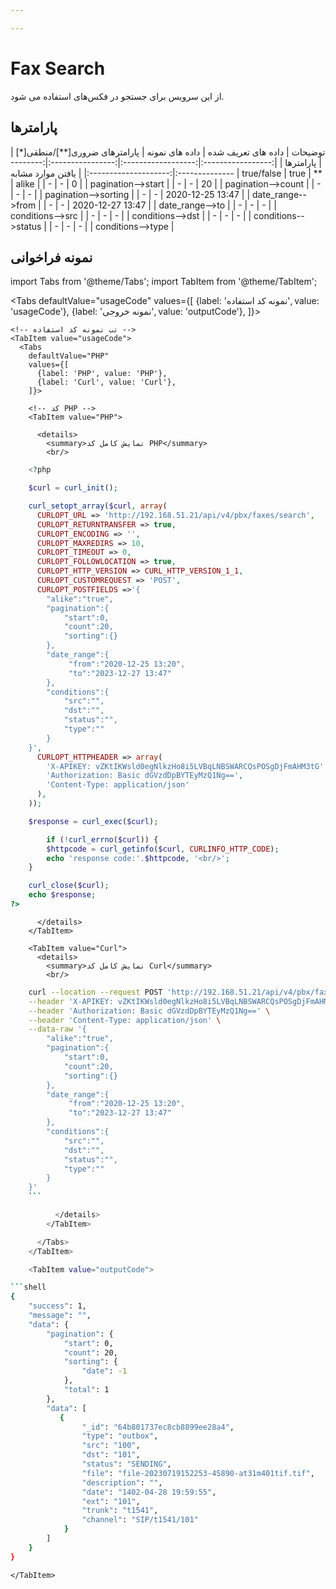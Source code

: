 ```yaml
---

---
```

# Fax Search

از این سرویس برای جستجو در فکس‌های  استفاده می شود.

## پارامتر‌ها
<div class="custom-table">
|      توضیحات      | داده های تعریف شده |  داده های نمونه  | پارامترهای ضروری[**]/منطقی[*] |       پارامترها      |
|:-----------------:|:------------------:|:----------------:|:----------------------:|:--------------------:|
| یافتن موارد مشابه |     true/false     |       true       |           **           |         alike        |
|         -         |          -         |         0        |                        |  pagination-->start  |
|         -         |          -         |        20        |                        |  pagination-->count  |
|         -         |          -         |         -        |                        | pagination-->sorting |
|         -         |          -         | 2020-12-25 13:47 |                        |   date_range-->from  |
|         -         |          -         | 2020-12-27 13:47 |                        |    date_range-->to   |
|         -         |          -         |         -        |                        |   conditions-->src   |
|         -         |          -         |         -        |                        |   conditions-->dst   |
|         -         |          -         |         -        |                        |  conditions-->status |
|         -         |          -         |         -        |                        |   conditions-->type  |
</div>


## نمونه فراخوانی


<!--  -->


import Tabs from '@theme/Tabs';
import TabItem from '@theme/TabItem';

  <Tabs
    defaultValue="usageCode"
    values={[
      {label: 'نمونه کد استفاده', value: 'usageCode'},
      {label: 'نمونه خروجی', value: 'outputCode'},
    ]}>

    <!-- تب نمونه کد استفاده -->
    <TabItem value="usageCode">
      <Tabs
        defaultValue="PHP"
        values={[
          {label: 'PHP', value: 'PHP'},
          {label: 'Curl', value: 'Curl'},
        ]}>

        <!-- کد PHP -->
        <TabItem value="PHP">
      
          <details>
            <summary>نمایش کامل کد PHP</summary>
            <br/>

```php
	<?php

	$curl = curl_init();

	curl_setopt_array($curl, array(
	  CURLOPT_URL => 'http://192.168.51.21/api/v4/pbx/faxes/search',
	  CURLOPT_RETURNTRANSFER => true,
	  CURLOPT_ENCODING => '',
	  CURLOPT_MAXREDIRS => 10,
	  CURLOPT_TIMEOUT => 0,
	  CURLOPT_FOLLOWLOCATION => true,
	  CURLOPT_HTTP_VERSION => CURL_HTTP_VERSION_1_1,
	  CURLOPT_CUSTOMREQUEST => 'POST',
	  CURLOPT_POSTFIELDS =>'{
		"alike":"true",
		"pagination":{
			"start":0,
			"count":20,
			"sorting":{}
		},
		"date_range":{
			 "from":"2020-12-25 13:20",
       		 "to":"2023-12-27 13:47"
		},
		"conditions":{
			"src":"",
			"dst":"",
			"status":"",
			"type":""
		}
	}',
	  CURLOPT_HTTPHEADER => array(
		'X-APIKEY: vZKtIKWsld0egNlkzHo8i5LVBqLNBSWARCQsPOSgDjFmAHM3tG',
		'Authorization: Basic dGVzdDpBYTEyMzQ1Ng==',
		'Content-Type: application/json'
	  ),
	));

	$response = curl_exec($curl);

		if (!curl_errno($curl)) {
		$httpcode = curl_getinfo($curl, CURLINFO_HTTP_CODE);
		echo 'response code:'.$httpcode, '<br/>';
	}

	curl_close($curl);
	echo $response;
?>
```

          </details>
        </TabItem>

        <TabItem value="Curl">
          <details>
            <summary>نمایش کامل کد Curl</summary>
            <br/>

```bash
	curl --location --request POST 'http://192.168.51.21/api/v4/pbx/faxes/search' \
	--header 'X-APIKEY: vZKtIKWsld0egNlkzHo8i5LVBqLNBSWARCQsPOSgDjFmAHM3tG' \
	--header 'Authorization: Basic dGVzdDpBYTEyMzQ1Ng==' \
	--header 'Content-Type: application/json' \
	--data-raw '{
		"alike":"true",
		"pagination":{
			"start":0,
			"count":20,
			"sorting":{}
		},
		"date_range":{
			 "from":"2020-12-25 13:20",
        	 "to":"2023-12-27 13:47"
		},
		"conditions":{
			"src":"",
			"dst":"",
			"status":"",
			"type":""
		}
	}'
	```

          </details>
        </TabItem>

      </Tabs>
    </TabItem>

    <TabItem value="outputCode">

```shell
{
    "success": 1,
    "message": "",
    "data": {
        "pagination": {
            "start": 0,
            "count": 20,
            "sorting": {
                "date": -1
            },
            "total": 1
        },
        "data": [
           {
                "_id": "64b801737ec8cb8899ee28a4",
                "type": "outbox",
                "src": "100",
                "dst": "101",
                "status": "SENDING",
                "file": "file-20230719152253-45890-at31m401tif.tif",
                "description": "",
                "date": "1402-04-28 19:59:55",
                "ext": "101",
                "trunk": "t1541",
                "channel": "SIP/t1541/101"
            }
        ]
    }
}
```
    </TabItem>

  </Tabs>
